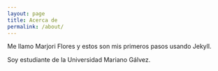 ```yaml
---
layout: page
title: Acerca de
permalink: /about/
---
```


Me llamo Marjori Flores y estos son mis primeros pasos usando Jekyll.

Soy estudiante de la Universidad Mariano Gálvez.



